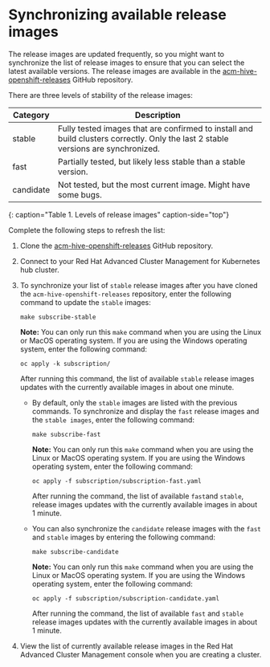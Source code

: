 # Synchronizing available release images

The release images are updated frequently, so you might want to synchronize the list of release images to ensure that you can select the latest available versions. The release images are available in the [acm-hive-openshift-releases](https://github.com/open-cluster-management/acm-hive-openshift-releases) GitHub repository. 

There are three levels of stability of the release images:

|Category|Description|
|-- | -- |
| stable | Fully tested images that are confirmed to install and build clusters correctly. Only the last 2 stable versions are synchronized. |
| fast | Partially tested, but likely less stable than a stable version. |
| candidate | Not tested, but the most current image. Might have some bugs. |
{: caption="Table 1. Levels of release images" caption-side="top"}

Complete the following steps to refresh the list:

1. Clone the [acm-hive-openshift-releases](https://github.com/open-cluster-management/acm-hive-openshift-releases) GitHub repository.

2. Connect to your Red Hat Advanced Cluster Management for Kubernetes hub cluster. 

3. To synchronize your list of `stable` release images after you have cloned the `acm-hive-openshift-releases` repository, enter the following command to update the `stable` images: 

   ```
   make subscribe-stable
   ```
   
   **Note:** You can only run this `make` command when you are using the Linux or MacOS operating system. If you are using the Windows operating system, enter the following command:
   
   ```
   oc apply -k subscription/
   ```
  
   After running this command, the list of available `stable` release images updates with the currently available images in about one minute.
  
   * By default, only the `stable` images are listed with the previous commands. To synchronize and display the `fast` release images and the `stable images`, enter the following command:

      ```
      make subscribe-fast
      ```
   
      **Note:** You can only run this `make` command when you are using the Linux or MacOS operating system. If you are using the Windows operating system, enter the following command:

      ```
      oc apply -f subscription/subscription-fast.yaml
      ```
  
      After running the command, the list of available `fast`and `stable`, release images updates with the currently available images in about 1 minute. 
   
   * You can also synchronize the `candidate` release images with the `fast` and `stable` images by entering the following command: 
   
       ```
       make subscribe-candidate
       ```

       **Note:** You can only run this `make` command when you are using the Linux or MacOS operating system. If you are using the Windows operating system, enter the following command:

       ```
       oc apply -f subscription/subscription-candidate.yaml
       ```
  
       After running the command, the list of available `fast` and `stable` release images updates with the currently available images in about 1 minute. 
  

5. View the list of currently available release images in the Red Hat Advanced Cluster Management console when you are creating a cluster.
